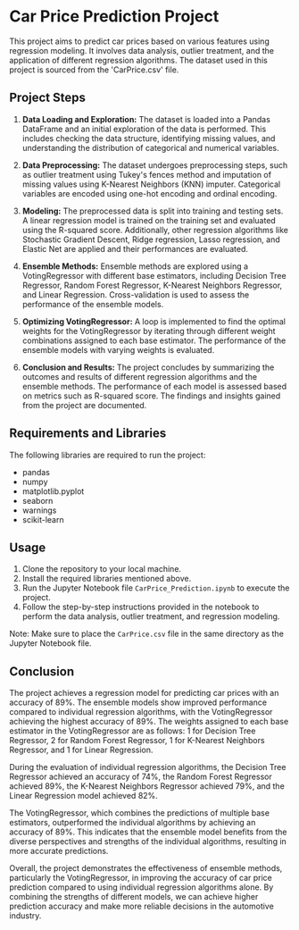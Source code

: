 # Car Price Prediction Project

This project aims to predict car prices based on various features using regression modeling. It involves data analysis, outlier treatment, and the application of different regression algorithms. The dataset used in this project is sourced from the 'CarPrice.csv' file.

## Project Steps

1. **Data Loading and Exploration:** The dataset is loaded into a Pandas DataFrame and an initial exploration of the data is performed. This includes checking the data structure, identifying missing values, and understanding the distribution of categorical and numerical variables.

2. **Data Preprocessing:** The dataset undergoes preprocessing steps, such as outlier treatment using Tukey's fences method and imputation of missing values using K-Nearest Neighbors (KNN) imputer. Categorical variables are encoded using one-hot encoding and ordinal encoding.

3. **Modeling:** The preprocessed data is split into training and testing sets. A linear regression model is trained on the training set and evaluated using the R-squared score. Additionally, other regression algorithms like Stochastic Gradient Descent, Ridge regression, Lasso regression, and Elastic Net are applied and their performances are evaluated.

4. **Ensemble Methods:** Ensemble methods are explored using a VotingRegressor with different base estimators, including Decision Tree Regressor, Random Forest Regressor, K-Nearest Neighbors Regressor, and Linear Regression. Cross-validation is used to assess the performance of the ensemble models.

5. **Optimizing VotingRegressor:** A loop is implemented to find the optimal weights for the VotingRegressor by iterating through different weight combinations assigned to each base estimator. The performance of the ensemble models with varying weights is evaluated.

6. **Conclusion and Results:** The project concludes by summarizing the outcomes and results of different regression algorithms and the ensemble methods. The performance of each model is assessed based on metrics such as R-squared score. The findings and insights gained from the project are documented.

## Requirements and Libraries

The following libraries are required to run the project:

- pandas
- numpy
- matplotlib.pyplot
- seaborn
- warnings
- scikit-learn

## Usage

1. Clone the repository to your local machine.
2. Install the required libraries mentioned above.
3. Run the Jupyter Notebook file `CarPrice_Prediction.ipynb` to execute the project.
4. Follow the step-by-step instructions provided in the notebook to perform the data analysis, outlier treatment, and regression modeling.

Note: Make sure to place the `CarPrice.csv` file in the same directory as the Jupyter Notebook file.

## Conclusion 
The project achieves a regression model for predicting car prices with an accuracy of 89%. The ensemble models show improved performance compared to individual regression algorithms, with the VotingRegressor achieving the highest accuracy of 89%. The weights assigned to each base estimator in the VotingRegressor are as follows: 1 for Decision Tree Regressor, 2 for Random Forest Regressor, 1 for K-Nearest Neighbors Regressor, and 1 for Linear Regression.

During the evaluation of individual regression algorithms, the Decision Tree Regressor achieved an accuracy of 74%, the Random Forest Regressor achieved 89%, the K-Nearest Neighbors Regressor achieved 79%, and the Linear Regression model achieved 82%.

The VotingRegressor, which combines the predictions of multiple base estimators, outperformed the individual algorithms by achieving an accuracy of 89%. This indicates that the ensemble model benefits from the diverse perspectives and strengths of the individual algorithms, resulting in more accurate predictions.

Overall, the project demonstrates the effectiveness of ensemble methods, particularly the VotingRegressor, in improving the accuracy of car price prediction compared to using individual regression algorithms alone. By combining the strengths of different models, we can achieve higher prediction accuracy and make more reliable decisions in the automotive industry.
